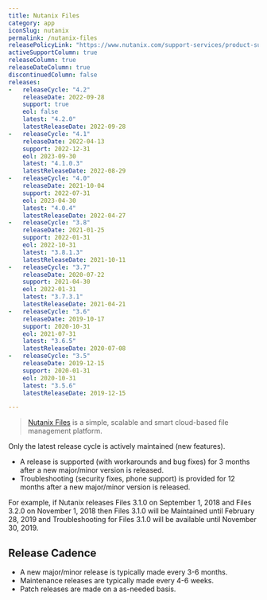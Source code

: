 ```yaml
---
title: Nutanix Files
category: app
iconSlug: nutanix
permalink: /nutanix-files
releasePolicyLink: "https://www.nutanix.com/support-services/product-support/support-policies-and-faqs"
activeSupportColumn: true
releaseColumn: true
releaseDateColumn: true
discontinuedColumn: false
releases:
-   releaseCycle: "4.2"
    releaseDate: 2022-09-28
    support: true
    eol: false
    latest: "4.2.0"
    latestReleaseDate: 2022-09-28
-   releaseCycle: "4.1"
    releaseDate: 2022-04-13
    support: 2022-12-31
    eol: 2023-09-30
    latest: "4.1.0.3"
    latestReleaseDate: 2022-08-29
-   releaseCycle: "4.0"
    releaseDate: 2021-10-04
    support: 2022-07-31
    eol: 2023-04-30
    latest: "4.0.4"
    latestReleaseDate: 2022-04-27
-   releaseCycle: "3.8"
    releaseDate: 2021-01-25
    support: 2022-01-31
    eol: 2022-10-31
    latest: "3.8.1.3"
    latestReleaseDate: 2021-10-11
-   releaseCycle: "3.7"
    releaseDate: 2020-07-22
    support: 2021-04-30
    eol: 2022-01-31
    latest: "3.7.3.1"
    latestReleaseDate: 2021-04-21
-   releaseCycle: "3.6"
    releaseDate: 2019-10-17
    support: 2020-10-31
    eol: 2021-07-31
    latest: "3.6.5"
    latestReleaseDate: 2020-07-08
-   releaseCycle: "3.5"
    releaseDate: 2019-12-15
    support: 2020-01-31
    eol: 2020-10-31
    latest: "3.5.6"
    latestReleaseDate: 2019-12-15

---
```


> [Nutanix Files](https://www.nutanix.com/uk/products/files) is a simple, scalable and smart cloud-based file management platform.

Only the latest release cycle is actively maintained (new features).

* A release is supported (with workarounds and bug fixes) for 3 months after a new major/minor version is released.
* Troubleshooting (security fixes, phone support) is provided for 12 months after a new major/minor version is released.

For example, if Nutanix releases Files 3.1.0 on September 1, 2018 and Files 3.2.0 on November 1, 2018 then Files 3.1.0 will be Maintained until February 28, 2019 and Troubleshooting for Files 3.1.0 will be available until November 30, 2019.

## Release Cadence

* A new major/minor release is typically made every 3-6 months.
* Maintenance releases are typically made every 4-6 weeks.
* Patch releases are made on a as-needed basis.
